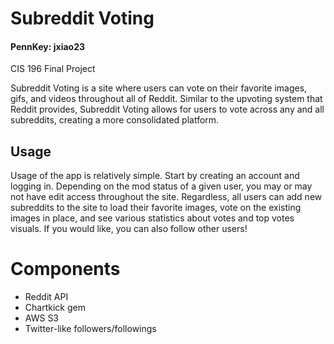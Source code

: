 # Subreddit Voting
 #### PennKey: jxiao23
 CIS 196 Final Project

 Subreddit Voting is a site where users can vote on their favorite images, gifs, and videos throughout all of Reddit.  Similar to the upvoting system that Reddit provides, Subreddit Voting allows for users to vote across any and all subreddits, creating a more consolidated platform.

 ## Usage
 Usage of the app is relatively simple. Start by creating an account and logging in.  Depending on the mod status of a given user, you may or may not have edit access throughout the site.  Regardless, all users can add new subreddits to the site to load their favorite images, vote on the existing images in place, and see various statistics about votes and top votes visuals.  If you would like, you can also follow other users!

# Components
* Reddit API
* Chartkick gem
* AWS S3
* Twitter-like followers/followings
